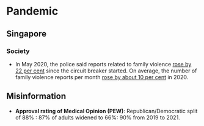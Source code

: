 # Pandemic

## Singapore
### Society
- In May 2020, the police said reports related to family violence [rose by 22 per cent](https://www.channelnewsasia.com/news/singapore/family-violence-domestic-abuse-police-reports-circuit-breaker-12731056) since the circuit breaker started. On average, the number of family violence reports per month [rose by about 10 per cent](https://www.channelnewsasia.com/news/singapore/family-violence-offenders-social-root-causes-scheme-ht-cares-14012408) in 2020.

## Misinformation

- **Approval rating of Medical Opinion (PEW)**: Republican/Democratic split of 88% : 87% of adults widened to 66%: 90% from 2019 to 2021.